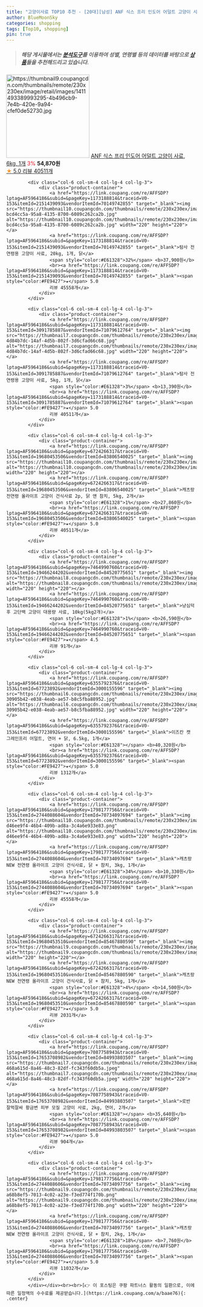 ```yaml
---
title: "고양이사료 TOP10 추천 - [20대][남성] ANF 식스 프리 인도어 어덜트 고양이 사료, 6kg, 1개"
author: BlueMoonSky
categories: shopping
tags: [Top10, shopping]
pin: true
---
```


> ##### 해당 게시물에서는 [**분석도구**](https://itemscout.io/)를 이용하여 **성별**, **연령별** 등의 데이터를 바탕으로 [**상품**](https://link.coupang.com/a/baae76)들을 추천해드리고 있습니다.
<div class="container"><div class="row">
            <div class="col-6 col-sm-4 col-lg-4 col-lg-3">
                <div class="product-container">
                    <a href="https://link.coupang.com/re/AFFSDP?lptag=AF5964186&subid=&pageKey=3238709&traceid=V0-153&itemId=396406&vendorItemId=77938519515" target="_blank"><img src="https://thumbnail9.coupangcdn.com/thumbnails/remote/230x230ex/image/retail/images/1411493389993295-4b496cb9-7e4b-420e-9a94-cfef0de52730.jpg" alt="https://thumbnail9.coupangcdn.com/thumbnails/remote/230x230ex/image/retail/images/1411493389993295-4b496cb9-7e4b-420e-9a94-cfef0de52730.jpg" width="220" height="220"></a>
                    <a href="https://link.coupang.com/re/AFFSDP?lptag=AF5964186&subid=&pageKey=3238709&traceid=V0-153&itemId=396406&vendorItemId=77938519515" target="_blank">ANF 식스 프리 인도어 어덜트 고양이 사료, 6kg, 1개</a>
                    <span style="color:#E61328">3%</span> <b>54,870원</b>
                    <br><a href="https://link.coupang.com/re/AFFSDP?lptag=AF5964186&subid=&pageKey=3238709&traceid=V0-153&itemId=396406&vendorItemId=77938519515" target="_blank"><span style="color:#FE9427">★</span> 5.0
                    리뷰 40511개</a>
                </div>
            </div>
            
            <div class="col-6 col-sm-4 col-lg-4 col-lg-3">
                <div class="product-container">
                    <a href="https://link.coupang.com/re/AFFSDP?lptag=AF5964186&subid=&pageKey=1173188814&traceid=V0-153&itemId=2151439093&vendorItemId=70149742855" target="_blank"><img src="https://thumbnail10.coupangcdn.com/thumbnails/remote/230x230ex/image/retail/images/1244572466192737-bcd4cc5a-95a8-4135-8700-6089c262ca2b.jpg" alt="https://thumbnail10.coupangcdn.com/thumbnails/remote/230x230ex/image/retail/images/1244572466192737-bcd4cc5a-95a8-4135-8700-6089c262ca2b.jpg" width="220" height="220"></a>
                    <a href="https://link.coupang.com/re/AFFSDP?lptag=AF5964186&subid=&pageKey=1173188814&traceid=V0-153&itemId=2151439093&vendorItemId=70149742855" target="_blank">탐사 전연령용 고양이 사료, 20kg, 1개, 닭</a>
                    <span style="color:#E61328">32%</span> <b>37,900원</b>
                    <br><a href="https://link.coupang.com/re/AFFSDP?lptag=AF5964186&subid=&pageKey=1173188814&traceid=V0-153&itemId=2151439093&vendorItemId=70149742855" target="_blank"><span style="color:#FE9427">★</span> 5.0
                    리뷰 45558개</a>
                </div>
            </div>
            
            <div class="col-6 col-sm-4 col-lg-4 col-lg-3">
                <div class="product-container">
                    <a href="https://link.coupang.com/re/AFFSDP?lptag=AF5964186&subid=&pageKey=1173188814&traceid=V0-153&itemId=3091785887&vendorItemId=71079612764" target="_blank"><img src="https://thumbnail7.coupangcdn.com/thumbnails/remote/230x230ex/image/retail/images/258838136475856-4d84b7dc-14af-4d5b-802f-3d6cfad66c68.jpg" alt="https://thumbnail7.coupangcdn.com/thumbnails/remote/230x230ex/image/retail/images/258838136475856-4d84b7dc-14af-4d5b-802f-3d6cfad66c68.jpg" width="220" height="220"></a>
                    <a href="https://link.coupang.com/re/AFFSDP?lptag=AF5964186&subid=&pageKey=1173188814&traceid=V0-153&itemId=3091785887&vendorItemId=71079612764" target="_blank">탐사 전연령용 고양이 사료, 5kg, 1개, 닭</a>
                    <span style="color:#E61328">3%</span> <b>13,390원</b>
                    <br><a href="https://link.coupang.com/re/AFFSDP?lptag=AF5964186&subid=&pageKey=1173188814&traceid=V0-153&itemId=3091785887&vendorItemId=71079612764" target="_blank"><span style="color:#FE9427">★</span> 5.0
                    리뷰 40511개</a>
                </div>
            </div>
            
            <div class="col-6 col-sm-4 col-lg-4 col-lg-3">
                <div class="product-container">
                    <a href="https://link.coupang.com/re/AFFSDP?lptag=AF5964186&subid=&pageKey=6724266317&traceid=V0-153&itemId=19680453506&vendorItemId=83806540025" target="_blank"><img src="https://thumbnail10.coupangcdn.com/thumbnails/remote/230x230ex/image/vendor_inventory/045e/0ca151c20d8461d7e37bc2e82b0ce22ea4e6685cf26ef1946ba8840afa8c.jpg" alt="https://thumbnail10.coupangcdn.com/thumbnails/remote/230x230ex/image/vendor_inventory/045e/0ca151c20d8461d7e37bc2e82b0ce22ea4e6685cf26ef1946ba8840afa8c.jpg" width="220" height="220"></a>
                    <a href="https://link.coupang.com/re/AFFSDP?lptag=AF5964186&subid=&pageKey=6724266317&traceid=V0-153&itemId=19680453506&vendorItemId=83806540025" target="_blank">캐츠랑 전연령 올라이프 고양이 건식사료 2p, 닭 앤 참치, 5kg, 2개</a>
                    <span style="color:#E61328">1%</span> <b>27,860원</b>
                    <br><a href="https://link.coupang.com/re/AFFSDP?lptag=AF5964186&subid=&pageKey=6724266317&traceid=V0-153&itemId=19680453506&vendorItemId=83806540025" target="_blank"><span style="color:#FE9427">★</span> 5.0
                    리뷰 40511개</a>
                </div>
            </div>
            
            <div class="col-6 col-sm-4 col-lg-4 col-lg-3">
                <div class="product-container">
                    <a href="https://link.coupang.com/re/AFFSDP?lptag=AF5964186&subid=&pageKey=7464990760&traceid=V0-153&itemId=19466244202&vendorItemId=84520775651" target="_blank"><img src="https://thumbnail8.coupangcdn.com/thumbnails/remote/230x230ex/image/vendor_inventory/45f3/5f49a99d55578df8df17342f161ce7a872bc238a8c2ce75cb1a7824e95de.jpg" alt="https://thumbnail8.coupangcdn.com/thumbnails/remote/230x230ex/image/vendor_inventory/45f3/5f49a99d55578df8df17342f161ce7a872bc238a8c2ce75cb1a7824e95de.jpg" width="220" height="220"></a>
                    <a href="https://link.coupang.com/re/AFFSDP?lptag=AF5964186&subid=&pageKey=7464990760&traceid=V0-153&itemId=19466244202&vendorItemId=84520775651" target="_blank">냥심덕후 고단백 고양이 대용량 사료, 10kg(5kg2개)</a>
                    <span style="color:#E61328">1%</span> <b>26,590원</b>
                    <br><a href="https://link.coupang.com/re/AFFSDP?lptag=AF5964186&subid=&pageKey=7464990760&traceid=V0-153&itemId=19466244202&vendorItemId=84520775651" target="_blank"><span style="color:#FE9427">★</span> 4.5
                    리뷰 91개</a>
                </div>
            </div>
            
            <div class="col-6 col-sm-4 col-lg-4 col-lg-3">
                <div class="product-container">
                    <a href="https://link.coupang.com/re/AFFSDP?lptag=AF5964186&subid=&pageKey=6355792376&traceid=V0-153&itemId=67723892&vendorItemId=3000155596" target="_blank"><img src="https://thumbnail6.coupangcdn.com/thumbnails/remote/230x230ex/image/retail/images/2700551444057932-30905b42-e038-4eab-ae57-b8c5fba88952.jpg" alt="https://thumbnail6.coupangcdn.com/thumbnails/remote/230x230ex/image/retail/images/2700551444057932-30905b42-e038-4eab-ae57-b8c5fba88952.jpg" width="220" height="220"></a>
                    <a href="https://link.coupang.com/re/AFFSDP?lptag=AF5964186&subid=&pageKey=6355792376&traceid=V0-153&itemId=67723892&vendorItemId=3000155596" target="_blank">이즈칸 캣 그레인프리 어덜트, 연어 + 닭, 6.5kg, 1개</a>
                    <span style="color:#E61328"></span> <b>40,320원</b>
                    <br><a href="https://link.coupang.com/re/AFFSDP?lptag=AF5964186&subid=&pageKey=6355792376&traceid=V0-153&itemId=67723892&vendorItemId=3000155596" target="_blank"><span style="color:#FE9427">★</span> 5.0
                    리뷰 1312개</a>
                </div>
            </div>
            
            <div class="col-6 col-sm-4 col-lg-4 col-lg-3">
                <div class="product-container">
                    <a href="https://link.coupang.com/re/AFFSDP?lptag=AF5964186&subid=&pageKey=1798177756&traceid=V0-153&itemId=2744088604&vendorItemId=70734097694" target="_blank"><img src="https://thumbnail10.coupangcdn.com/thumbnails/remote/230x230ex/image/retail/images/87558449497438-d46ee9f4-46b4-409b-ad8a-3c4a6e933e83.png" alt="https://thumbnail10.coupangcdn.com/thumbnails/remote/230x230ex/image/retail/images/87558449497438-d46ee9f4-46b4-409b-ad8a-3c4a6e933e83.png" width="220" height="220"></a>
                    <a href="https://link.coupang.com/re/AFFSDP?lptag=AF5964186&subid=&pageKey=1798177756&traceid=V0-153&itemId=2744088604&vendorItemId=70734097694" target="_blank">캐츠랑 NEW 전연령 올라이프 고양이 건식사료, 닭 + 참치, 3kg, 1개</a>
                    <span style="color:#E61328">34%</span> <b>10,330원</b>
                    <br><a href="https://link.coupang.com/re/AFFSDP?lptag=AF5964186&subid=&pageKey=1798177756&traceid=V0-153&itemId=2744088604&vendorItemId=70734097694" target="_blank"><span style="color:#FE9427">★</span> 5.0
                    리뷰 45558개</a>
                </div>
            </div>
            
            <div class="col-6 col-sm-4 col-lg-4 col-lg-3">
                <div class="product-container">
                    <a href="https://link.coupang.com/re/AFFSDP?lptag=AF5964186&subid=&pageKey=6724266317&traceid=V0-153&itemId=19680453510&vendorItemId=85467880590" target="_blank"><img src="https://thumbnail9.coupangcdn.com/thumbnails/remote/230x230ex/image/vendor_inventory/77de/19c483aeb94735b8989d3edea67a831934235eb2fd588cbd5330d5225732.jpg" alt="https://thumbnail9.coupangcdn.com/thumbnails/remote/230x230ex/image/vendor_inventory/77de/19c483aeb94735b8989d3edea67a831934235eb2fd588cbd5330d5225732.jpg" width="220" height="220"></a>
                    <a href="https://link.coupang.com/re/AFFSDP?lptag=AF5964186&subid=&pageKey=6724266317&traceid=V0-153&itemId=19680453510&vendorItemId=85467880590" target="_blank">캐츠랑 NEW 전연령 올라이프 고양이 건식사료, 닭 + 참치, 5kg, 1개</a>
                    <span style="color:#E61328">4%</span> <b>14,500원</b>
                    <br><a href="https://link.coupang.com/re/AFFSDP?lptag=AF5964186&subid=&pageKey=6724266317&traceid=V0-153&itemId=19680453510&vendorItemId=85467880590" target="_blank"><span style="color:#FE9427">★</span> 5.0
                    리뷰 2031개</a>
                </div>
            </div>
            
            <div class="col-6 col-sm-4 col-lg-4 col-lg-3">
                <div class="product-container">
                    <a href="https://link.coupang.com/re/AFFSDP?lptag=AF5964186&subid=&pageKey=7087758943&traceid=V0-153&itemId=17653708982&vendorItemId=84993803507" target="_blank"><img src="https://thumbnail7.coupangcdn.com/thumbnails/remote/230x230ex/image/retail/images/1140189009657481-468a615d-8a46-48c3-82df-fc343f60db5a.jpeg" alt="https://thumbnail7.coupangcdn.com/thumbnails/remote/230x230ex/image/retail/images/1140189009657481-468a615d-8a46-48c3-82df-fc343f60db5a.jpeg" width="220" height="220"></a>
                    <a href="https://link.coupang.com/re/AFFSDP?lptag=AF5964186&subid=&pageKey=7087758943&traceid=V0-153&itemId=17653708982&vendorItemId=84993803507" target="_blank">로반 잘먹잘싸 황금변 피부 모질 고양이 사료, 2kg, 연어, 2개</a>
                    <span style="color:#E61328"></span> <b>35,640원</b>
                    <br><a href="https://link.coupang.com/re/AFFSDP?lptag=AF5964186&subid=&pageKey=7087758943&traceid=V0-153&itemId=17653708982&vendorItemId=84993803507" target="_blank"><span style="color:#FE9427">★</span> 5.0
                    리뷰 904개</a>
                </div>
            </div>
            
            <div class="col-6 col-sm-4 col-lg-4 col-lg-3">
                <div class="product-container">
                    <a href="https://link.coupang.com/re/AFFSDP?lptag=AF5964186&subid=&pageKey=1798177756&traceid=V0-153&itemId=2744088606&vendorItemId=70734097756" target="_blank"><img src="https://thumbnail9.coupangcdn.com/thumbnails/remote/230x230ex/image/retail/images/88911945024575-a68b8ef5-7013-4c02-a23e-f3ed774f170b.png" alt="https://thumbnail9.coupangcdn.com/thumbnails/remote/230x230ex/image/retail/images/88911945024575-a68b8ef5-7013-4c02-a23e-f3ed774f170b.png" width="220" height="220"></a>
                    <a href="https://link.coupang.com/re/AFFSDP?lptag=AF5964186&subid=&pageKey=1798177756&traceid=V0-153&itemId=2744088606&vendorItemId=70734097756" target="_blank">캐츠랑 NEW 전연령 올라이프 고양이 건식사료, 닭 + 참치, 2kg, 1개</a>
                    <span style="color:#E61328">18%</span> <b>7,760원</b>
                    <br><a href="https://link.coupang.com/re/AFFSDP?lptag=AF5964186&subid=&pageKey=1798177756&traceid=V0-153&itemId=2744088606&vendorItemId=70734097756" target="_blank"><span style="color:#FE9427">★</span> 5.0
                    리뷰 11032개</a>
                </div>
            </div>
            </div></div><br><br>[👉 이 포스팅은 쿠팡 파트너스 활동의 일환으로, 이에 따른 일정액의 수수료를 제공받습니다.](https://link.coupang.com/a/baae76){: .center}